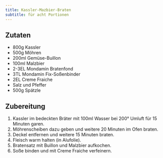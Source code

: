 ```yaml
---
title: Kassler-Mazbier-Braten
subtitle: für acht Portionen
---
```


## Zutaten
* 800g Kassler
* 500g Möhren
* 200ml Gemüse-Buillon
* 100ml Malzbier
* 2-3EL Mondamin Bratenfond
* 3TL Mondamin Fix-Soßenbinder
* 2EL Creme Fraiche
* Salz und Pfeffer
* 500g Spätzle

## Zubereitung
1. Kassler im bedeckten Bräter mit 100ml Wasser bei 200° Umluft für 15 Minuten garen.
1. Möhrenscheiben dazu geben und weitere 20 Minuten im Ofen braten.
1. Deckel entfernen und weitere 15 Minuten braten.
1. Fleisch warm halten (in Alufolie).
1. Bratensatz mit Buillon und Malzbier aufkochen.
1. Soße binden und mit Creme Fraiche verfeinern.
